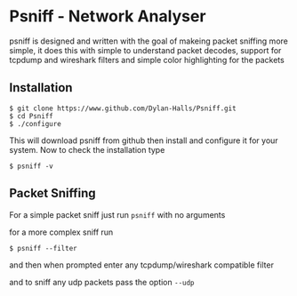 # Psniff - Network Analyser
psniff is designed and written with the goal of makeing packet sniffing more simple, it does this with simple to understand packet decodes, support for tcpdump and wireshark filters and simple color highlighting for the packets

## Installation

	$ git clone https://www.github.com/Dylan-Halls/Psniff.git
	$ cd Psniff
	$ ./configure

This will download psniff from github then install and configure it for your system. Now to check the installation type

	$ psniff -v

## Packet Sniffing

For a simple packet sniff just run <code>psniff</code> with no arguments

for a more complex sniff run

	$ psniff --filter

and then when prompted enter any tcpdump/wireshark compatible filter

and to sniff any udp packets pass the option <code>--udp</code>
